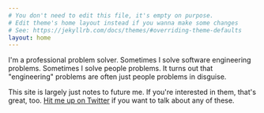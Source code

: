 ```yaml
---
# You don't need to edit this file, it's empty on purpose.
# Edit theme's home layout instead if you wanna make some changes
# See: https://jekyllrb.com/docs/themes/#overriding-theme-defaults
layout: home
---
```


I'm a professional problem solver.
Sometimes I solve software engineering problems.
Sometimes I solve people problems.
It turns out that "engineering" problems are often just people problems in disguise.

This site is largely just notes to future me.
If you're interested in them, that's great, too.
[Hit me up on Twitter](https://twitter.com/MrMichaelAbon) if you want to talk about any of these.
